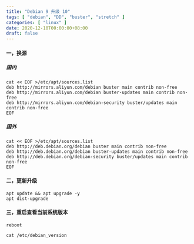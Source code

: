 ```yaml
---
title: "Debian 9 升级 10"
tags: [ "debian", "DD", "buster", "stretch" ]
categories: [ "linux" ]
date: 2020-12-10T00:00:00+08:00
draft: false
---
```


#### 一，换源

##### 国内
```
cat << EOF >/etc/apt/sources.list
deb http://mirrors.aliyun.com/debian buster main contrib non-free
deb http://mirrors.aliyun.com/debian buster-updates main contrib non-free
deb http://mirrors.aliyun.com/debian-security buster/updates main contrib non-free
EOF
```

##### 国外
```
cat << EOF >/etc/apt/sources.list
deb http://deb.debian.org/debian buster main contrib non-free
deb http://deb.debian.org/debian buster-updates main contrib non-free
deb http://deb.debian.org/debian-security buster/updates main contrib non-free
EOF
```

#### 二，更新升级
```
apt update && apt upgrade -y
apt dist-upgrade
```

#### 三，重启查看当前系统版本
```
reboot
```

```
cat /etc/debian_version
```
